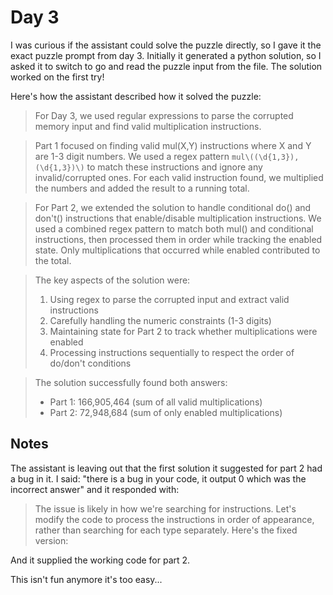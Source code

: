 # Day 3

I was curious if the assistant could solve the puzzle directly, so I gave it the exact puzzle prompt from day 3. Initially it generated a python solution, so I asked it to switch to go and read the puzzle input from the file. The solution worked on the first try!

Here's how the assistant described how it solved the puzzle:
> For Day 3, we used regular expressions to parse the corrupted memory input and find valid multiplication instructions.

> Part 1 focused on finding valid mul(X,Y) instructions where X and Y are 1-3 digit numbers. We used a regex pattern `mul\((\d{1,3}),(\d{1,3})\)` to match these instructions and ignore any invalid/corrupted ones. For each valid instruction found, we multiplied the numbers and added the result to a running total.

> For Part 2, we extended the solution to handle conditional do() and don't() instructions that enable/disable multiplication instructions. We used a combined regex pattern to match both mul() and conditional instructions, then processed them in order while tracking the enabled state. Only multiplications that occurred while enabled contributed to the total.

> The key aspects of the solution were:
> 1. Using regex to parse the corrupted input and extract valid instructions
> 2. Carefully handling the numeric constraints (1-3 digits)
> 3. Maintaining state for Part 2 to track whether multiplications were enabled
> 4. Processing instructions sequentially to respect the order of do/don't conditions

> The solution successfully found both answers:
> - Part 1: 166,905,464 (sum of all valid multiplications)
> - Part 2: 72,948,684 (sum of only enabled multiplications)

## Notes

The assistant is leaving out that the first solution it suggested for part 2 had a bug in it. I said: "there is a bug in your code, it output 0 which was the incorrect answer" and it responded with:

> The issue is likely in how we're searching for instructions. Let's modify the code to process the instructions in order of appearance, rather than searching for each type separately. Here's the fixed version:

And it supplied the working code for part 2.

This isn't fun anymore it's too easy...